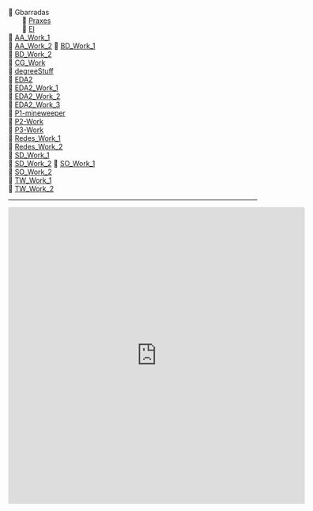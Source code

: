 📂 Gbarradas   
&emsp;&emsp;📂 [Praxes](UE/Praxes)   
&emsp;&emsp;📂 [EI](UE/EI)  
📂 [AA_Work_1](AA_Work_1)  
📂 [AA_Work_2](AA_Work_)
📂 [BD_Work_1](BD_Work_1)  
📂 [BD_Work_2](BD_Work_2)    
📂 [CG_Work](CG-Work/)  
📂 [degreeStuff](degreeStuff)  
📂 [EDA2](EDA2)  
📂 [EDA2_Work_1](EDA2_Work_1)  
📂 [EDA2_Work_2](EDA2_Work_2)  
📂 [EDA2_Work_3](EDA2_Work_3)  
📂 [P1-mineweeper](P1-mineweeper)    
📂 [P2-Work](P2-Work)  
📂 [P3-Work](P3-Work)  
📂 [Redes_Work_1](Redes_Work_1)  
📂 [Redes_Work_2](Redes_Work_2)  
📂 [SD_Work_1](SD_Work_1)   
📂 [SD_Work_2](SD_Work_2)
📂 [SO_Work_1](SO_Work_1)   
📂 [SO_Work_2](SO_Work_2)   
📂 [TW_Work_1](TW_Work_1)  
📂 [TW_Work_2](TW_Work_2)


---

<iframe width="600" height="600" src="https://ionicabizau.github.io/github-profile-languages/api.html?Gbarradas/degreeStuff" frameborder="0"></iframe>



